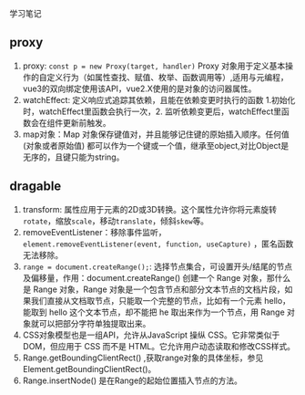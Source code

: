 学习笔记
## proxy
1. proxy: `const p = new Proxy(target, handler)` Proxy 对象用于定义基本操作的自定义行为（如属性查找、赋值、枚举、函数调用等）,适用与元编程，vue3的双向绑定使用该API，vue2.X使用的是对象的访问器属性。
2. watchEffect: 定义响应式追踪其依赖，且能在依赖变更时执行的函数  1.初始化时，watchEffect里函数会执行一次，2. 监听依赖变更后，watchEffect里函数会在组件更新前触发。
3. map对象：Map 对象保存键值对，并且能够记住键的原始插入顺序。任何值(对象或者原始值) 都可以作为一个键或一个值，继承至object,对比Object是无序的，且键只能为string。
## dragable
1. transform: 属性应用于元素的2D或3D转换。这个属性允许你将元素旋转`rotate`，缩放`scale`，移动`translate`，倾斜`skew`等。 
2. removeEventListener：移除事件监听， `element.removeEventListener(event, function, useCapture)` ，匿名函数无法移除。
3. `range = document.createRange();`:  选择节点集合，可设置开头/结尾的节点及偏移量，作用：document.createRange() 创建一个 Range 对象，那什么是 Range 对象，Range 对象是一个包含节点和部分文本节点的文档片段，如果我们直接从文档取节点，只能取一个完整的节点，比如有一个元素 <span>hello</span>，能取到 hello 这个文本节点，却不能把 he 取出来作为一个节点，用 Range 对象就可以把部分字符单独提取出来。
4. CSS对象模型也是一组API，允许从JavaScript 操纵 CSS。它非常类似于DOM，但应用于 CSS 而不是 HTML。它允许用户动态读取和修改CSS样式。
5. Range.getBoundingClientRect() ,获取range对象的具体坐标，参见 Element.getBoundingClientRect()。
6. Range.insertNode() 是在Range的起始位置插入节点的方法。